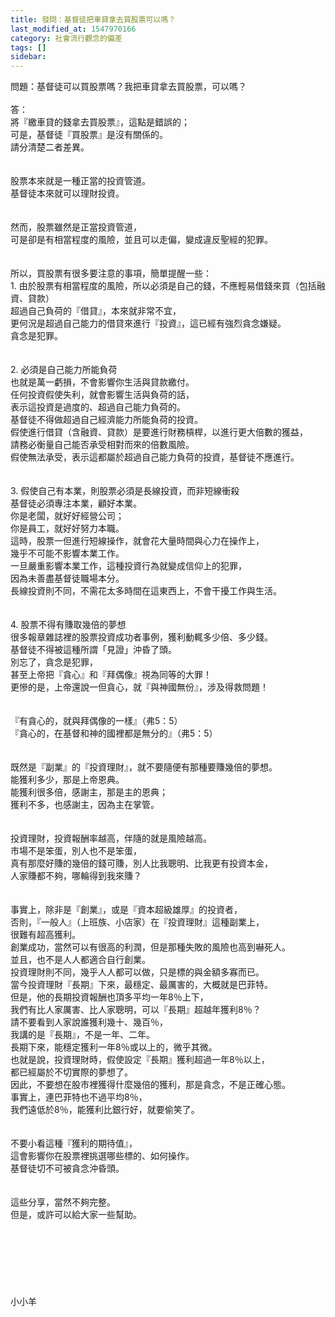```yaml
---
title: 發問：基督徒把車貸拿去買股票可以嗎？
last_modified_at: 1547970166
category: 社會流行觀念的偏差
tags: []
sidebar: 
---
```


<p>問題：基督徒可以買股票嗎？我把車貸拿去買股票，可以嗎？<br/><!--more--><br/>答：<br/>將『繳車貸的錢拿去買股票』，這點是錯誤的；<br/>可是，基督徒『買股票』是沒有關係的。<br/>請分清楚二者差異。<br/><br/><br/>股票本來就是一種正當的投資管道。<br/>基督徒本來就可以理財投資。<br/><br/><br/>然而，股票雖然是正當投資管道，<br/>可是卻是有相當程度的風險，並且可以走偏，變成違反聖經的犯罪。<br/><br/><br/>所以，買股票有很多要注意的事項，簡單提醒一些：<br/>1.	由於股票有相當程度的風險，所以必須是自己的錢，不應輕易借錢來買（包括融資、貸款）<br/>超過自己負荷的『借貸』，本來就非常不宜，<br/>更何況是超過自己能力的借貸來進行『投資』，這已經有強烈貪念嫌疑。<br/>貪念是犯罪。<br/><br/><br/>2.	必須是自己能力所能負荷<br/>也就是萬一虧損，不會影響你生活與貸款繳付。<br/>任何投資假使失利，就會影響生活與負荷的話，<br/>表示這投資是過度的、超過自己能力負荷的。<br/>基督徒不得做超過自己經濟能力所能負荷的投資。<br/>假使進行借貸（含融資、貸款）是要進行財務槓桿，以進行更大倍數的獲益，<br/>請務必衡量自己能否承受相對而來的倍數風險。<br/>假使無法承受，表示這都屬於超過自己能力負荷的投資，基督徒不應進行。<br/><br/><br/>3.	假使自己有本業，則股票必須是長線投資，而非短線衝殺<br/>基督徒必須專注本業，顧好本業。<br/>你是老闆，就好好經營公司；<br/>你是員工，就好好努力本職。<br/>這時，股票一但進行短線操作，就會花大量時間與心力在操作上，<br/>幾乎不可能不影響本業工作。<br/>一旦嚴重影響本業工作，這種投資行為就變成信仰上的犯罪，<br/>因為未善盡基督徒職場本分。<br/>長線投資則不同，不需花太多時間在這東西上，不會干擾工作與生活。<br/><br/><br/>4.	股票不得有賺取幾倍的夢想<br/>很多報章雜誌裡的股票投資成功者事例，獲利動輒多少倍、多少錢。<br/>基督徒不得被這種所謂「見證」沖昏了頭。<br/>別忘了，貪念是犯罪，<br/>甚至上帝把『貪心』和『拜偶像』視為同等的大罪！<br/>更慘的是，上帝還說一但貪心，就『與神國無份』，涉及得救問題！<br/><br/><br/>『有貪心的，就與拜偶像的一樣』（弗5：5）<br/>『貪心的，在基督和神的國裡都是無分的』（弗5：5）<br/> <br/> <br/>既然是『副業』的『投資理財』，就不要隨便有那種要賺幾倍的夢想。<br/>能獲利多少，那是上帝恩典。<br/>能獲利很多倍，感謝主，那是主的恩典；<br/>獲利不多，也感謝主，因為主在掌管。<br/> <br/><br/>投資理財，投資報酬率越高，伴隨的就是風險越高。<br/>市場不是笨蛋，別人也不是笨蛋，<br/>真有那麼好賺的幾倍的錢可賺，別人比我聰明、比我更有投資本金，<br/>人家賺都不夠，哪輪得到我來賺？<br/><br/><br/>事實上，除非是『創業』，或是『資本超級雄厚』的投資者，<br/>否則，『一般人』（上班族、小店家）在『投資理財』這種副業上，<br/>很難有超高獲利。<br/>創業成功，當然可以有很高的利潤，但是那種失敗的風險也高到嚇死人。<br/>並且，也不是人人都適合自行創業。<br/>投資理財則不同，幾乎人人都可以做，只是標的與金額多寡而已。<br/>當今投資理財『長期』下來，最穩定、最厲害的，大概就是巴菲特。<br/>但是，他的長期投資報酬也頂多平均一年8％上下，<br/>我們有比人家厲害、比人家聰明，可以『長期』超越年獲利8％？<br/>請不要看到人家說誰獲利幾十、幾百％，<br/>我講的是『長期』，不是一年、二年。<br/>長期下來，能穩定獲利一年8％或以上的，微乎其微。<br/>也就是說，投資理財時，假使設定『長期』獲利超過一年8％以上，<br/>都已經屬於不切實際的夢想了。<br/>因此，不要想在股市裡獲得什麼幾倍的獲利，那是貪念，不是正確心態。<br/>事實上，連巴菲特也不過平均8％，<br/>我們遠低於8％，能獲利比銀行好，就要偷笑了。<br/><br/><br/>不要小看這種『獲利的期待值』，<br/>這會影響你在股票裡挑選哪些標的、如何操作。<br/>基督徒切不可被貪念沖昏頭。<br/><br/><br/>這些分享，當然不夠完整。<br/>但是，或許可以給大家一些幫助。 <br/><br/><br/><br/><br/><br/><br/><br/>小小羊<br/><br/><br/><br/>
</p>
